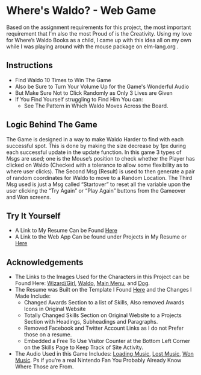 # Where's Waldo? - Web Game

Based on the assignment requirements for this project, the most important requirement that I’m also the most Proud of is the Creativity. Using my love for Where’s Waldo Books as a child, I came up with this idea all on my own while I was playing around with the mouse package on elm-lang.org .

## Instructions

* Find Waldo 10 Times to Win The Game
* Also be Sure to Turn Your Volume Up for the Game's Wonderful Audio
* But Make Sure Not to Click Randomly as Only 3 Lives are Given
* If You Find Yourself struggling to Find Him You can:
	* See The Pattern in Which Waldo Moves Across the Board.

## Logic Behind The Game

The Game is designed in a way to make Waldo Harder to find with each successful spot. This is done by making the size decrease by 1px during each successful update in the update function. In this game 3 types of Msgs are used; one is the Mouse’s position to check whether the Player has clicked on Waldo (Checked with a tolerance to allow some flexibility as to where user clicks). The Second Msg (Result)  is used to then generate a pair of random coordinates for Waldo to move to a Random Location. The Third Msg used is just a Msg called “Startover” to reset all the variable upon the user clicking the “Try Again” or “Play Again” buttons from the Gameover and Won screens.

## Try It Yourself

* A Link to My Resume Can be Found [Here](http://ugweb.cas.mcmaster.ca/~sahnik/)
* A Link to the Web App Can be found under Projects in My Resume or [Here](http://ugweb.cas.mcmaster.ca/~sahnik/App.html)

## Acknowledgements

* The Links to the Images Used for the Characters in this Project can be Found Here: [Wizard/Girl](https://www.sbs.com.au/comedy/sites/sbs.com.au.comedy/files/styles/body_image/public/odlawwendawhitebeardwoof.jpg?itok=lWjvcu_R&mtime=1471329060), [Waldo](https://studio.code.org/v3/assets/e4nc0qGSS976MCW2Z2io1A/New%20and%20Improved%20Waldo.png), [Main Menu](https://images-na.ssl-images-amazon.com/images/I/817jhs%2BSwqL.jpg), and [Dog](https://kotaksuratriza.files.wordpress.com/2012/06/woof.gif).
* The Resume was Built on the Template I Found [Here](https://github.com/BlackrockDigital/startbootstrap-resume) and the Changes I Made Include:
	* Changed Awards Section to a list of Skills, Also removed Awards Icons in Original Website
	* Totally Changed Skills Section on Original Website to a Projects Section with Headings, Subheadings and Paragraphs.
	* Removed Facebook and Twitter Account Links as I do not Prefer those on a resume.
	* Embedded a Free To Use Visitor Counter at the Bottom Left Corner on the Skills Page to Keep Track of Site Activity.
* The Audio Used in this Game Includes: [Loading Music](https://www.youtube.com/watch?v=nboeOelWjis), [Lost Music](https://www.youtube.com/watch?v=5Wc3kwv0Ddw), [Won Music](https://www.youtube.com/watch?v=rRKZXpYfq30). Ps if you’re a real Nintendo Fan You Probably Already Know Where Those are From.

